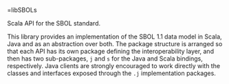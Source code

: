 =libSBOLs

Scala API for the SBOL standard.

This library provides an implementation of the SBOL 1.1 data model in Scala, Java and as an abstraction over both. The
package structure is arranged so that each API has its own package defining the interoperability layer, and then has
two sub-packages, `j` and `s` for the Java and Scala bindings, respectively. Java clients are strongly encouraged to
work directly with the classes and interfaces exposed through the `.j` implementation packages.
